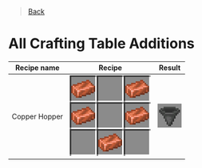 > [Back](Home.md)

# All Crafting Table Additions

| Recipe name   	| Recipe                                                                                                         	| Result                                                                                                   	|
|---------------	|----------------------------------------------------------------------------------------------------------------	|----------------------------------------------------------------------------------------------------------	|
| Copper Hopper 	| ![CopperHopper](https://github.com/veskeli/NightmereDifficulty/blob/main/Images/javaw_FpMqs1TMi6.png?raw=true) 	| ![Hopper](https://github.com/veskeli/NightmereDifficulty/blob/main/Images/javaw_lTGeaSc5zx.png?raw=true) 	|
